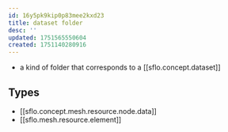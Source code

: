 ```yaml
---
id: 16y5pk9kip0p83mee2kxd23
title: dataset folder
desc: ''
updated: 1751565550604
created: 1751140280916
---
```


- a kind of folder that corresponds to a [[sflo.concept.dataset]]

## Types

- [[sflo.concept.mesh.resource.node.data]]
- [[sflo.mesh.resource.element]]